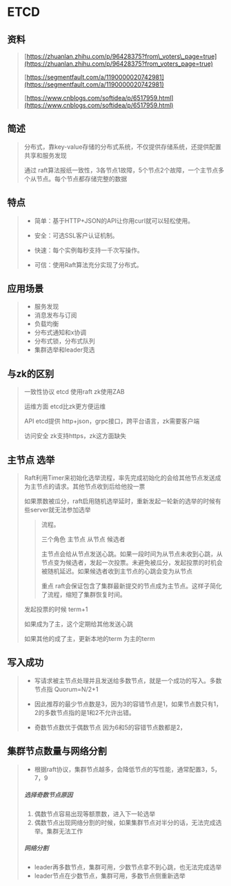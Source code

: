 # ETCD

## 资料

> [https://zhuanlan.zhihu.com/p/96428375?from\_voters\_page=true](https://zhuanlan.zhihu.com/p/96428375?from_voters_page=true)
>
> [https://segmentfault.com/a/1190000020742981](https://segmentfault.com/a/1190000020742981)
>
> [https://www.cnblogs.com/softidea/p/6517959.html](https://www.cnblogs.com/softidea/p/6517959.html)

## 简述

> 分布式，靠key-value存储的分布式系统，不仅提供存储系统，还提供配置共享和服务发现
>
> 通过 raft算法报纸一致性，3各节点1故障，5个节点2个故障，一个主节点多个从节点。每个节点都存储完整的数据

## 特点

> * 简单：基于HTTP+JSON的API让你用curl就可以轻松使用。
>
> * 安全：可选SSL客户认证机制。
>
> * 快速：每个实例每秒支持一千次写操作。
>
> * 可信：使用Raft算法充分实现了分布式。

## 应用场景

> * 服务发现
> * 消息发布与订阅
> * 负载均衡
> * 分布式通知和x协调
> * 分布式锁，分布式队列
> * 集群选举和leader竞选

## 与zk的区别

> 一致性协议  etcd 使用raft  zk使用ZAB
>
> 运维方面  etcd比zk更方便运维
>
> API etcd提供 http+json，grpc接口，跨平台语言，zk需要客户端
>
> 访问安全 zk支持https，zk这方面缺失

## 主节点 选举

> Raft利用Timer来初始化选举流程，率先完成初始化的会给其他节点发送成为主节点的请求。其他节点收到后给他投一票
>
> 如果票数被瓜分，raft启用随机选举延时，重新发起一轮新的选举的时候有些server就无法参加选举
>
> > 流程。
> >
> > 三个角色  主节点 从节点  候选者
> >
> > 主节点会给从节点发送心跳。如果一段时间为从节点未收到心跳，从节点变为候选者，发起一次投票。未避免被瓜分，发起投票的时机会被随机延迟。如果候选者收到主节点的心跳会变为从节点
> >
> > 重点 raft会保证包含了集群最新提交的节点成为主节点。这样子简化了流程，缩短了集群恢复时间。
>
> 发起投票的时候 term+1
>
> 如果成为了主，这个定期给其他发送心跳
>
> 如果其他的成了主，更新本地的term 为主的term

## 写入成功

> * 写请求被主节点处理并且发送给多数节点，就是一个成功的写入。多数节点指 Quorum=N/2+1
>
> * 因此推荐的最少节点数是3，因为3的容错节点是1，如果节点数只有1，2的多数节点指的是1和2不允许出错。
>
> * 奇数节点数优于偶数节点 因为6和5的容错节点数都是2，

## 集群节点数量与网络分割

> * 根据raft协议，集群节点越多，会降低节点的写性能，通常配置3，5，7，9
>
> ##### 选择奇数节点原因
>
> 1. 偶数节点容易出现等额票数，进入下一轮选举
> 2. 偶数节点出现网络分割的时候，如果集群节点对半分的话，无法完成选举。集群无法工作
>
> ##### 网络分割
>
> * leader再多数节点，集群可用，少数节点拿不到心跳，也无法完成选举
> * leader节点在少数节点，集群可用，多数节点侧重新选举



